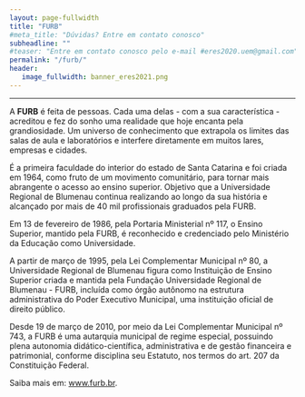 ```yaml
---
layout: page-fullwidth
title: "FURB"
#meta_title: "Dúvidas? Entre em contato conosco"
subheadline: ""
#teaser: "Entre em contato conosco pelo e-mail #eres2020.uem@gmail.com"
permalink: "/furb/"
header:
   image_fullwidth: banner_eres2021.png
---
```

<hr>

<p>A <strong>FURB</strong> é feita de pessoas. Cada uma delas - com a sua característica - acreditou e fez do sonho uma realidade que hoje encanta pela grandiosidade. Um universo de conhecimento que extrapola os limites das salas de aula e laboratórios e interfere diretamente em muitos lares, empresas e cidades.</p>

<p>É a primeira faculdade do interior do estado de Santa Catarina e foi criada em 1964, como fruto de um movimento comunitário, para tornar mais abrangente o acesso ao ensino superior. Objetivo que a Universidade Regional de Blumenau continua realizando ao longo da sua história e alcançado por mais de 40 mil profissionais graduados pela FURB.</p>
 
<p>Em 13 de fevereiro de 1986, pela Portaria Ministerial nº 117, o Ensino Superior, mantido pela FURB, é reconhecido e credenciado pelo Ministério da Educação como Universidade.</p>

<p>A partir de março de 1995, pela Lei Complementar Municipal nº 80, a Universidade Regional de Blumenau figura como Instituição de Ensino Superior criada e mantida pela Fundação Universidade Regional de Blumenau - FURB, incluída como órgão autônomo na estrutura administrativa do Poder Executivo Municipal, uma instituição oficial de direito público.</p>
 
<p>Desde 19 de março de 2010, por meio da Lei Complementar Municipal nº 743, a FURB é uma autarquia municipal de regime especial, possuindo plena autonomia didático-científica, administrativa e de gestão financeira e patrimonial, conforme disciplina seu Estatuto, nos termos do art. 207 da Constituição Federal.</p>

<p>Saiba mais em: <a href="https://www.furb.br/web/1488/institucional/a-furb/apresentacao">www.furb.br</a>.
